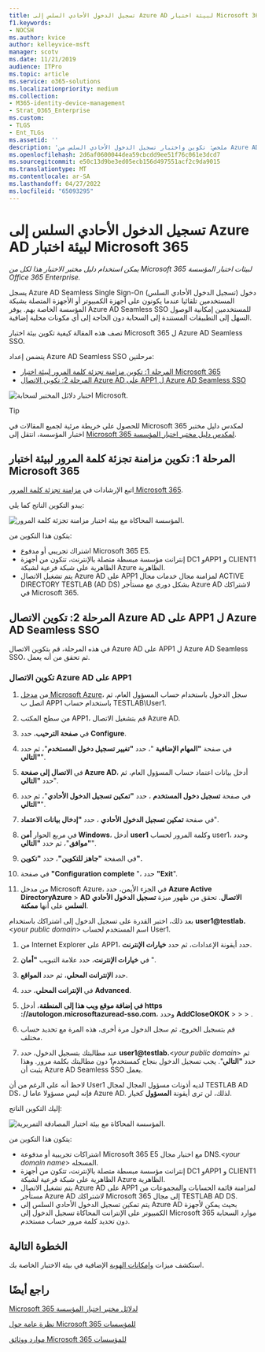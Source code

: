 ```yaml
---
title: تسجيل الدخول الأحادي السلس إلى Azure AD لبيئة اختبار Microsoft 365
f1.keywords:
- NOCSH
ms.author: kvice
author: kelleyvice-msft
manager: scotv
ms.date: 11/21/2019
audience: ITPro
ms.topic: article
ms.service: o365-solutions
ms.localizationpriority: medium
ms.collection:
- M365-identity-device-management
- Strat_O365_Enterprise
ms.custom:
- TLGS
- Ent_TLGs
ms.assetid: ''
description: 'ملخص: تكوين واختبار تسجيل الدخول الأحادي السلس من Azure AD لبيئة اختبار Microsoft 365.'
ms.openlocfilehash: 2d6af0600044dea59cbcdd9ee51f76c061e3dcd7
ms.sourcegitcommit: e50c13d9be3ed05ecb156d497551acf2c9da9015
ms.translationtype: MT
ms.contentlocale: ar-SA
ms.lasthandoff: 04/27/2022
ms.locfileid: "65093295"
---
```

# <a name="azure-ad-seamless-single-sign-on-for-your-microsoft-365-test-environment"></a>تسجيل الدخول الأحادي السلس إلى Azure AD لبيئة اختبار Microsoft 365

*يمكن استخدام دليل مختبر الاختبار هذا لكل من Microsoft 365 لبيئات اختبار المؤسسة Office 365 Enterprise.*

يسجل Azure AD Seamless Single Sign-On (تسجيل الدخول الأحادي السلس) دخول المستخدمين تلقائيا عندما يكونون على أجهزة الكمبيوتر أو الأجهزة المتصلة بشبكة المؤسسة الخاصة بهم. يوفر Azure AD Seamless SSO للمستخدمين إمكانية الوصول السهل إلى التطبيقات المستندة إلى السحابة دون الحاجة إلى أي مكونات محلية إضافية.

تصف هذه المقالة كيفية تكوين بيئة اختبار Microsoft 365 ل Azure AD Seamless SSO.

يتضمن إعداد Azure AD Seamless SSO مرحلتين:
- [المرحلة 1: تكوين مزامنة تجزئة كلمة المرور لبيئة اختبار Microsoft 365](#phase-1-configure-password-hash-synchronization-for-your-microsoft-365-test-environment)
- [المرحلة 2: تكوين الاتصال Azure AD على APP1 ل Azure AD Seamless SSO](#phase-2-configure-azure-ad-connect-on-app1-for-azure-ad-seamless-sso)
   
![اختبار دلائل المختبر لسحابة Microsoft.](../media/m365-enterprise-test-lab-guides/cloud-tlg-icon.png) 
    
> [!TIP]
> للحصول على خريطة مرئية لجميع المقالات في Microsoft 365 لمكدس دليل مختبر اختبار المؤسسة، انتقل إلى [Microsoft 365 لمكدس دليل مختبر اختبار المؤسسة](../downloads/Microsoft365EnterpriseTLGStack.pdf).
  
## <a name="phase-1-configure-password-hash-synchronization-for-your-microsoft-365-test-environment"></a>المرحلة 1: تكوين مزامنة تجزئة كلمة المرور لبيئة اختبار Microsoft 365

اتبع الإرشادات في [مزامنة تجزئة كلمة المرور Microsoft 365](password-hash-sync-m365-ent-test-environment.md). 

يبدو التكوين الناتج كما يلي:
  
![المؤسسة المحاكاة مع بيئة اختبار مزامنة تجزئة كلمة المرور.](../media/pass-through-auth-m365-ent-test-environment/Phase1.png)
  
يتكون هذا التكوين من:
  
- اشتراك تجريبي أو مدفوع Microsoft 365 E5.
- إنترانت مؤسسة مبسطة متصلة بالإنترنت، تتكون من أجهزة DC1 وAPP1 و CLIENT1 الظاهرية على شبكة فرعية لشبكة Azure الظاهرية.
- يتم تشغيل الاتصال Azure AD على APP1 لمزامنة مجال خدمات مجال ACTIVE DIRECTORY TESTLAB (AD DS) بشكل دوري مع مستأجر Azure AD لاشتراكك في Microsoft 365.

## <a name="phase-2-configure-azure-ad-connect-on-app1-for-azure-ad-seamless-sso"></a>المرحلة 2: تكوين الاتصال Azure AD على APP1 ل Azure AD Seamless SSO

في هذه المرحلة، قم بتكوين الاتصال Azure AD على APP1 ل Azure AD Seamless SSO، ثم تحقق من أنه يعمل.

### <a name="configure-azure-ad-connect-on-app1"></a>تكوين الاتصال Azure AD على APP1

1. من [مدخل Microsoft Azure](https://portal.azure.com)، سجل الدخول باستخدام حساب المسؤول العام، ثم اتصل ب APP1 باستخدام حساب TESTLAB\User1.

2. من سطح المكتب APP1، قم بتشغيل الاتصال Azure AD.

3. في **صفحة الترحيب**، حدد **Configure**.

4. في صفحة **"المهام الإضافية** "، حدد **"تغيير تسجيل دخول المستخدم**"، ثم حدد **"التالي**".

5. في **الاتصال إلى صفحة Azure AD**، أدخل بيانات اعتماد حساب المسؤول العام، ثم حدد **"التالي**".

6. في صفحة **تسجيل دخول المستخدم** ، حدد **"تمكين تسجيل الدخول الأحادي**"، ثم حدد **"التالي**".

7. في صفحة **تمكين تسجيل الدخول الأحادي** ، حدد **"إدخال بيانات الاعتماد**".

8. في مربع الحوار **أمن Windows**، أدخل **user1** وكلمة المرور لحساب user1، وحدد **"موافق**"، ثم حدد **"التالي**".

9. في الصفحة **"جاهز للتكوين"**، حدد **"تكوين".**

10. في صفحة **"Configuration complete** "، حدد **"Exit**".

11. من مدخل Microsoft Azure، في الجزء الأيمن، حدد **Azure Active DirectoryAzure** >  **AD الاتصال**. تحقق من ظهور ميزة **تسجيل الدخول الأحادي السلس** على أنها **ممكنة**.

بعد ذلك، اختبر القدرة على تسجيل الدخول إلى اشتراكك باستخدام <strong>user1@testlab.</strong>\<*your public domain*> اسم المستخدم لحساب User1.

1. من Internet Explorer على APP1، حدد أيقونة الإعدادات، ثم حدد **خيارات الإنترنت**.
 
2. في **خيارات الإنترنت**، حدد علامة التبويب **"أمان** ".

3. حدد **الإنترانت المحلي**، ثم حدد **المواقع**.

4. في **الإنترانت المحلي**، حدد **Advanced**.

5. **في إضافة موقع ويب هذا إلى المنطقة**، أدخل **https <span>://</span>autologon.microsoftazuread-sso.com**، وحدد **AddCloseOKOK** >  >  > .

6. قم بتسجيل الخروج، ثم سجل الدخول مرة أخرى، هذه المرة مع تحديد حساب مختلف.

7. عند مطالبتك بتسجيل الدخول، حدد <strong>user1@testlab.</strong>\<*your public domain*> ثم حدد **"التالي**". يجب تسجيل الدخول بنجاح كمستخدم1 دون مطالبتك بكلمة مرور. وهذا يثبت أن Azure AD Seamless SSO يعمل.

لاحظ أنه على الرغم من أن User1 لديه أذونات مسؤول المجال لمجال TESTLAB AD DS، فإنه ليس مسؤولا عاما ل Azure AD. لذلك، لن ترى أيقونة **المسؤول** كخيار.

إليك التكوين الناتج:

![المؤسسة المحاكاة مع بيئة اختبار المصادقة التمريرية.](../media/pass-through-auth-m365-ent-test-environment/Phase1.png)

يتكون هذا التكوين من:

- اشتراكات تجريبية أو مدفوعة Microsoft 365 E5 مع اختبار مجال DNS.\<*your domain name*> المسجله.
- إنترانت مؤسسة مبسطة متصلة بالإنترنت، تتكون من أجهزة DC1 وAPP1 و CLIENT1 الظاهرية على شبكة فرعية لشبكة Azure الظاهرية.
- يتم تشغيل الاتصال Azure AD على APP1 لمزامنة قائمة الحسابات والمجموعات من مستأجر Azure AD لاشتراكك Microsoft 365 إلى مجال TESTLAB AD DS.
- يتم تمكين تسجيل الدخول الأحادي السلس إلى Azure AD بحيث يمكن لأجهزة الكمبيوتر على الإنترانت المحاكاة تسجيل الدخول إلى Microsoft 365 موارد السحابة دون تحديد كلمة مرور حساب مستخدم.

## <a name="next-step"></a>الخطوة التالية

استكشف ميزات [وإمكانات الهوية](m365-enterprise-test-lab-guides.md#identity) الإضافية في بيئة الاختبار الخاصة بك.

## <a name="see-also"></a>راجع أيضًا

[Microsoft 365 لدلائل مختبر اختبار المؤسسة](m365-enterprise-test-lab-guides.md)

[نظرة عامة حول Microsoft 365 للمؤسسات](microsoft-365-overview.md)

[موارد ووثائق Microsoft 365 للمؤسسات](/microsoft-365-enterprise/)
